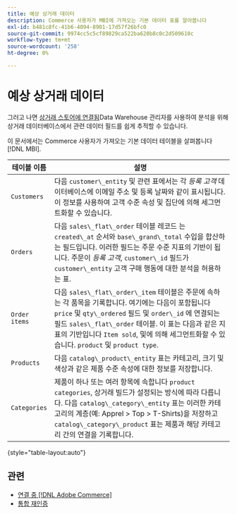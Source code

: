 ```yaml
---
title: 예상 상거래 데이터
description: Commerce 사용자가 MBI에 가져오는 기본 데이터 표를 알아봅니다
exl-id: b481c8fc-41b6-4094-8901-17d57f26bfc0
source-git-commit: 9974cc5c5cf89829ca522ba620b8c0c2d509610c
workflow-type: tm+mt
source-wordcount: '258'
ht-degree: 0%

---
```


# 예상 상거래 데이터

그러고 나면 [상거래 스토어에 연결됨](../../../data-analyst/importing-data/integrations/magento.md)Data Warehouse 관리자를 사용하여 분석을 위해 상거래 데이터베이스에서 관련 데이터 필드를 쉽게 추적할 수 있습니다.

이 문서에서는 Commerce 사용자가 가져오는 기본 데이터 테이블을 살펴봅니다 [!DNL MBI].

| **테이블 이름** | **설명** |
|-----|-----|
| `Customers` | 다음 `customer\_entity` 및 관련 표에서는 각 *등록 고객* 데이터베이스에 이메일 주소 및 등록 날짜와 같이 표시됩니다. 이 정보를 사용하여 고객 수준 속성 및 집단에 의해 세그먼트화할 수 있습니다. |
| `Orders` | 다음 `sales\_flat\_order` 테이블 레코드 는 `created\_at` 순서와 `base\_grand\_total` 수입을 합산하는 필드입니다. 이러한 필드는 주문 수준 지표의 기반이 됩니다. 주문이 *등록 고객*, `customer\_id` 필드가  `customer\_entity` 고객 구매 행동에 대한 분석을 허용하는 표. |
| `Order items` | 다음 `sales\_flat\_order\_item` 테이블은 주문에 속하는 각 품목을 기록합니다. 여기에는 다음이 포함됩니다 `price` 및 `qty\_ordered` 필드 및 `order\_id` 에 연결되는 필드 `sales\_flat\_order` 테이블. 이 표는 다음과 같은 지표의 기반입니다 `Item sold`, 및에 의해 세그먼트화할 수 있습니다. `product` 및 `product type`. |
| `Products` | 다음 `catalog\_product\_entity` 표는 카테고리, 크기 및 색상과 같은 제품 수준 속성에 대한 정보를 저장합니다. |
| `Categories` | 제품이 하나 또는 여러 항목에 속합니다 `product categories`, 상거래 빌드가 설정되는 방식에 따라 다릅니다. 다음 `catalog\_category\_entity` 표는 이러한 카테고리의 계층(예: Apprel > Top > T-Shirts)을 저장하고 `catalog\_category\_product` 표는 제품과 해당 카테고리 간의 연결을 기록합니다. |

{style=&quot;table-layout:auto&quot;}

## 관련

* [연결 중 [!DNL Adobe Commerce]](../integrations/magento.md)
* [통합 재인증](https://experienceleague.adobe.com/docs/commerce-knowledge-base/kb/how-to/mbi-reauthenticating-integrations.html?lang=en)
